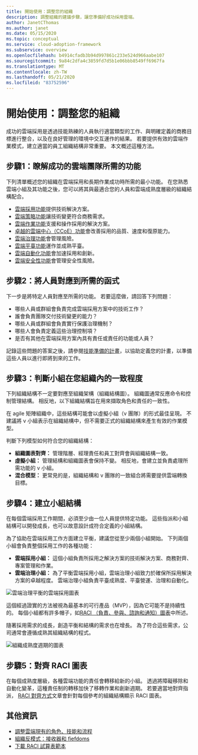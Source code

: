 ```yaml
---
title: 開始使用：調整您的組織
description: 調整組織的建議步驟，讓您準備好成功採用雲端。
author: JanetCThomas
ms.author: janet
ms.date: 05/15/2020
ms.topic: conceptual
ms.service: cloud-adoption-framework
ms.subservice: overview
ms.openlocfilehash: b4914cfadb3b94d997861c233e524d966aabe107
ms.sourcegitcommit: 9a84c2dfa4c3859fd7d5b1e06bbb8549ff6967fa
ms.translationtype: MT
ms.contentlocale: zh-TW
ms.lasthandoff: 05/21/2020
ms.locfileid: "83752596"
---
```

# <a name="get-started-align-your-organization"></a>開始使用：調整您的組織

成功的雲端採用是透過技能熟練的人員執行適當類型的工作、與明確定義的商務目標進行整合，以及在良好管理的環境中交互運作的結果。 若要提供有效的雲端作業模式，建立適當的員工組織結構非常重要。 本文概述這種方法。

## <a name="step-1-understand-the-functions-required-for-successful-cloud-teams"></a>步驟1：瞭解成功的雲端團隊所需的功能

下列清單概述您的組織在雲端採用和長期作業成功時所需的最小功能。 在您熟悉雲端小組及其功能之後，您可以將其與最適合您的人員和雲端成熟度層級的組織結構配合。

- [雲端採用功能](../organize/cloud-adoption.md)提供技術解決方案。
- [雲端策略功能](../organize/cloud-strategy.md)讓技術變更符合商務需求。
- [雲端作業功能](../organize/cloud-operations.md)支援和操作採用的解決方案。
- [卓越的雲端中心（CCoE）功能](../organize/cloud-center-of-excellence.md)會改善採用的品質、速度和復原能力。
- [雲端治理功能](../organize/cloud-governance.md)會管理風險。
- [雲端平臺功能](../organize/cloud-platform.md)運作並成熟平臺。
- [雲端自動化功能](../organize/cloud-automation.md)會加速採用和創新。
- [雲端安全性功能](../organize/cloud-security.md)會管理安全性風險。

## <a name="step-2-map-people-to-the-required-functions"></a>步驟2：將人員對應到所需的函式

下一步是將特定人員對應至所需的功能。 若要這麼做，請回答下列問題：

- 哪些人員或群組會負責完成雲端採用方案中的技術工作？
- 誰會負責團隊交付技術變更的能力？
- 哪些人員或群組會負責實行保護治理機制？
- 哪些人會負責定義這些治理控制項？
- 是否有其他在雲端採用方案內具有責任或責任的功能或人員？

記錄這些問題的答案之後，請參閱[技能準備的計畫](../plan/adapt-roles-skills-processes.md)，以協助定義您的計畫，以準備這些人員以進行即將到來的工作。

## <a name="step-3-determine-how-teams-align-within-your-organization"></a>步驟3：判斷小組在您組織內的一致程度

下列組織結構不一定要對應至組織架構（組織結構圖）。 組織圖通常反應命令和控制管理結構。 相反地，以下組織結構旨在用來擷取角色和責任的一致性。

在 agile 矩陣組織中，這些結構可能會以虛擬小組（v 團隊）的形式最佳呈現。 不建議將 v 小組表示在組織結構中，但不需要正式的組織結構來產生有效的作業模型。

判斷下列模型如何符合您的組織結構：

- **組織圖表對齊：** 管理階層、經理責任和員工對齊會與組織結構一致。
- **虛擬小組：** 管理結構和組織圖表會保持不變。 相反地，會建立並負責處理所需功能的 v 小組。
- **混合模型：** 更常見的是，組織結構和 v 團隊的一致組合將需要提供雲端轉換目標。

## <a name="step-4-establish-team-structures"></a>步驟4：建立小組結構

在每個雲端採用工作期間，必須至少由一位人員提供特定功能。 這些指派和小組結構可以開發成長，也可以故意設計成符合定義的小組結構。

為了協助在雲端採用工作方面建立平衡，建議您從至少兩個小組開始。 下列兩個小組會負責整個採用工作的各種功能：

- **雲端採用小組：** 這個小組負責所採用之解決方案的技術解決方案、商務對齊、專案管理和作業。
- **雲端治理小組：** 為了平衡雲端採用小組，雲端治理小組致力於確保所採用解決方案的卓越程度。 雲端治理小組負責平臺成熟度、平臺營運、治理和自動化。

![雲端治理平衡的雲端採用圖表](../_images/ready/org-ready-best-practice.png)

這個經過證實的方法被視為最基本的可行產品（MVP），因為它可能不是持續性的。 每個小組都有許多帽子，如[RACI （負責、參與、諮詢和通知）圖表](../organize/raci-alignment.md)中所述。

隨著採用需求的成長，創造平衡和結構的需求也在增長。 為了符合這些需求，公司通常會遵循成熟其組織結構的程式。

![組織成熟度週期的圖表](../_images/ready/org-ready-maturity.png)

## <a name="step-5-align-raci-charts"></a>步驟5：對齊 RACI 圖表

在每個成熟度層級，各種雲端功能的責任會轉移給新的小組。 透過將障礙移除和自動化變革，這種責任制的轉移加快了移轉作業和創新週期。 若要適當地對齊指派， [RACI 對齊方式](../organize/raci-alignment.md)文章會針對每個參考的組織結構顯示 RACI 圖表。

## <a name="additional-information"></a>其他資訊

- [調整雲端現有的角色、技能和流程](../plan/adapt-roles-skills-processes.md)
- [組織反模式：接收器和 fiefdoms](../organize/fiefdoms-silos.md)
- [下載 RACI 試算表範本](https://archcenter.blob.core.windows.net/cdn/fusion/management/raci-template.xlsx)
